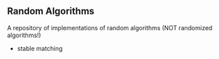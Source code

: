 ## Random Algorithms

A repository of implementations of random algorithms
(NOT randomized algorithms!)

* stable matching
